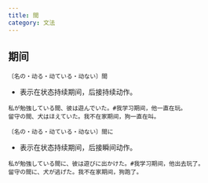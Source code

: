 ```yaml
---
title: 間
category: 文法
---
```


## 期间

`〔名の・动る・动ている・动ない〕間`

- 表示在状态持续期间，后接持续动作。

```example
私が勉強している間、彼は遊んでいた。#我学习期间，他一直在玩。
留守の間、犬はほえていた。我不在家期间，狗一直在叫。
```

`〔名の・动る・动ている・动ない〕間に`

- 表示在状态持续期间，后接瞬间动作。

```example
私が勉強している間に、彼は遊びに出かけた。#我学习期间，他出去玩了。
留守の間に、犬が逃げた。我不在家期间，狗跑了。
```
